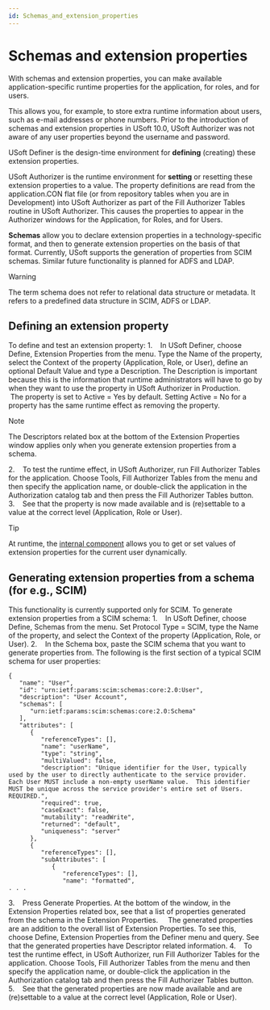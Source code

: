 ```yaml
---
id: Schemas_and_extension_properties
---
```


# Schemas and extension properties

With schemas and extension properties, you can make available application-specific runtime properties for the application, for roles, and for users.

This allows you, for example, to store extra runtime information about users, such as e-mail addresses or phone numbers. Prior to the introduction of schemas and extension properties in USoft 10.0, USoft Authorizer was not aware of any user properties beyond the username and password.

USoft Definer is the design-time environment for **defining** (creating) these extension properties.

USoft Authorizer is the runtime environment for **setting** or resetting these extension properties to a value. The property definitions are read from the application.CON flat file (or from repository tables when you are in Development) into USoft Authorizer as part of the Fill Authorizer Tables routine in USoft Authorizer. This causes the properties to appear in the Authorizer windows for the Application, for Roles, and for Users.

**Schemas** allow you to declare extension properties in a technology-specific format, and then to generate extension properties on the basis of that format. Currently, USoft supports the generation of properties from SCIM schemas. Similar future functionality is planned for ADFS and LDAP.

> [!WARNING]
> The term schema does not refer to relational data structure or metadata. It refers to a predefined data structure in SCIM, ADFS or LDAP.

## Defining an extension property

To define and test an extension property:
1.    In USoft Definer, choose Define, Extension Properties from the menu. Type the Name of the property, select the Context of the property (Application, Role, or User), define an optional Default Value and type a Description. The Description is important because this is the information that runtime administrators will have to go by when they want to use the property in USoft Authorizer in Production.
    The property is set to Active = Yes by default. Setting Active = No for a property has the same runtime effect as removing the property.

> [!NOTE]
> The Descriptors related box at the bottom of the Extension Properties window applies only when you generate extension properties from a schema.

2.    To test the runtime effect, in USoft Authorizer, run Fill Authorizer Tables for the application. Choose Tools, Fill Authorizer Tables from the menu and then specify the application name, or double-click the application in the Authorization catalog tab and then press the Fill Authorizer Tables button.
3.    See that the property is now made available and is (re)settable to a value at the correct level (Application, Role or User).

> [!TIP]
> At runtime, the [internal component](/docs/Extensions/CurrentUser%20internal%20component) allows you to get or set values of extension properties for the current user dynamically.

## Generating extension properties from a schema (for e.g., SCIM)

This functionality is currently supported only for SCIM.
To generate extension properties from a SCIM schema:
1.    In USoft Definer, choose Define, Schemas from the menu. Set Protocol Type = SCIM, type the Name of the property, and select the Context of the property (Application, Role, or User).
2.    In the Schema box, paste the SCIM schema that you want to generate properties from. The following is the first section of a typical SCIM schema for user properties:

```language-json
{
   "name": "User",
   "id": "urn:ietf:params:scim:schemas:core:2.0:User",
   "description": "User Account",
   "schemas": [
      "urn:ietf:params:scim:schemas:core:2.0:Schema"
   ],
   "attributes": [
      {
         "referenceTypes": [],
         "name": "userName",
         "type": "string",
         "multiValued": false,
         "description": "Unique identifier for the User, typically used by the user to directly authenticate to the service provider. Each User MUST include a non-empty userName value.  This identifier MUST be unique across the service provider's entire set of Users. REQUIRED.",
         "required": true,
         "caseExact": false,
         "mutability": "readWrite",
         "returned": "default",
         "uniqueness": "server"
      },
      {
         "referenceTypes": [],
         "subAttributes": [
            {
               "referenceTypes": [],
               "name": "formatted",
. . .
```

3.    Press Generate Properties. At the bottom of the window, in the Extension Properties related box, see that a list of properties generated from the schema in the Extension Properties.
    The generated properties are an addition to the overall list of Extension Properties. To see this, choose Define, Extension Properties from the Definer menu and query. See that the generated properties have Descriptor related information.
4.    To test the runtime effect, in USoft Authorizer, run Fill Authorizer Tables for the application. Choose Tools, Fill Authorizer Tables from the menu and then specify the application name, or double-click the application in the Authorization catalog tab and then press the Fill Authorizer Tables button.
5.    See that the generated properties are now made available and are (re)settable to a value at the correct level (Application, Role or User).

 
